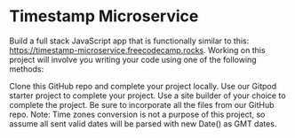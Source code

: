 # Timestamp Microservice


Build a full stack JavaScript app that is functionally similar to this: https://timestamp-microservice.freecodecamp.rocks. Working on this project will involve you writing your code using one of the following methods:

Clone this GitHub repo and complete your project locally.
Use our Gitpod starter project to complete your project.
Use a site builder of your choice to complete the project. Be sure to incorporate all the files from our GitHub repo.
Note: Time zones conversion is not a purpose of this project, so assume all sent valid dates will be parsed with new Date() as GMT dates.
